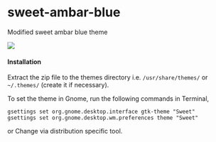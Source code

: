# sweet-ambar-blue
Modified sweet ambar blue theme

![](Art/Sweet-theme.png)


#### Installation

Extract the zip file to the themes directory i.e. `/usr/share/themes/` or `~/.themes/` (create it if necessary).

To set the theme in Gnome, run the following commands in Terminal,

```
gsettings set org.gnome.desktop.interface gtk-theme "Sweet"
gsettings set org.gnome.desktop.wm.preferences theme "Sweet"
```
or Change via distribution specific tool.
